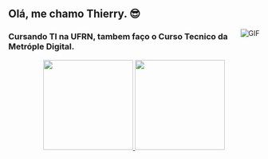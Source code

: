 ## Olá, me chamo Thierry. 😎

<div>
  <img align="right" alt="GIF" src="https://media.giphy.com/media/GRVM7bxdn7yEFWTN6i/giphy.gif" />
</div>

### Cursando TI na UFRN, tambem faço o Curso Tecnico da Metróple Digital.

<div align="center">
  <a href="https://github.com/thyevidal">
  <img height="180em" src="https://github-readme-stats.vercel.app/api?username=thyevidal&show_icons=true&theme=dracula&include_all_commits=true&count_private=true"/>
  <img height="180em" src="https://github-readme-stats.vercel.app/api/top-langs/?username=thyevidal&layout=compact&langs_count=7&theme=dracula"/>
</div>
